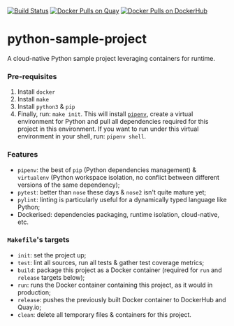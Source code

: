 [![Build Status](https://travis-ci.org/marccarre/python-sample-project.svg?branch=master)](https://travis-ci.org/marccarre/python-sample-project)
[![Docker Pulls on Quay](https://quay.io/repository/marccarre/hello-python/status "Docker Repository on Quay")](https://quay.io/repository/marccarre/hello-python)
[![Docker Pulls on DockerHub](https://img.shields.io/docker/pulls/marccarre/hello-python.svg?maxAge=604800)](https://hub.docker.com/r/marccarre/hello-python/)

# python-sample-project
A cloud-native Python sample project leveraging containers for runtime.

### Pre-requisites

1. Install `docker`
2. Install `make`
3. Install `python3` & `pip`
4. Finally, run: `make init`. This will install [`pipenv`](http://docs.pipenv.org/en/latest/), create a virtual environment for Python and pull all dependencies required for this project in this environment. If you want to run under this virtual environment in your shell, run: `pipenv shell`.


### Features

  - `pipenv`: the best of `pip` (Python dependencies management) & `virtualenv` (Python workspace isolation, no conflict between different versions of the same dependency);
  - `pytest`: better than `nose` these days & `nose2` isn't quite mature yet;
  - `pylint`: linting is particularly useful for a dynamically typed language like Python;
  - Dockerised: dependencies packaging, runtime isolation, cloud-native, etc.


### `Makefile`'s targets

- `init`: set the project up;
- `test`: lint all sources, run all tests & gather test coverage metrics;
- `build`: package this project as a Docker container (required for `run` and `release` targets below);
- `run`: runs the Docker container containing this project, as it would in production;
- `release`: pushes the previously built Docker container to DockerHub and Quay.io;
- `clean`: delete all temporary files & containers for this project.
